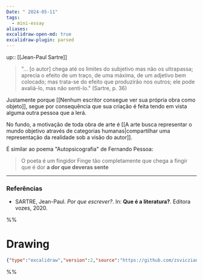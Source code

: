 ```yaml
---
Date: " 2024-05-11"
tags:
  - mini-essay
aliases: 
excalidraw-open-md: true
excalidraw-plugin: parsed
---
```


up:: [[Jean-Paul Sartre]]

> "... [o autor] chega até os limites do subjetivo mas não os ultrapassa; aprecia o efeito de um traço, de uma máxima, de um adjetivo bem colocado; mas trata-se do efeito que produzirão nos outros; ele pode avaliá-lo, mas não senti-lo." (Sartre, p. 36)

Justamente porque [[Nenhum escritor consegue ver sua própria obra como objeto]], segue por consequência que sua criação é feita tendo em vista alguma outra pessoa que a lerá. 

No fundo, a motivação de toda obra de arte é [[A arte busca representar o mundo objetivo através de categorias humanas|compartilhar uma representação da realidade sob a visão do autor]].

É similar ao poema "Autopsicografia" de Fernando Pessoa:
> O poeta é um fingidor
> Finge tão completamente
> que chega a fingir que é dor
> **a dor que deveras sente**

---
### Referências
- SARTRE, Jean-Paul. *Por que escrever?*. In: **Que é a literatura?**. Editora vozes, 2020.

%%
# Drawing
```json
{"type":"excalidraw","version":2,"source":"https://github.com/zsviczian/obsidian-excalidraw-plugin/releases/tag/2.1.5","elements":[],"appState":{"gridSize":null,"viewBackgroundColor":"#ffffff"}}
```
%%